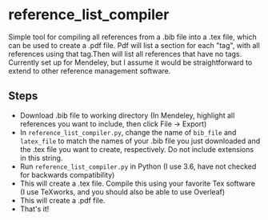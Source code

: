# reference_list_compiler
Simple tool for compiling all references from a .bib file into a .tex file, which can be used to create a .pdf file. Pdf will list a section for each "tag", with all references using that tag.Then will list all references that have no tags. Currently set up for Mendeley, but I assume it would be straightforward to extend to other reference management software.

## Steps
- Download .bib file to working directory (In Mendeley, highlight all references you want to include, then click File -> Export)
- In `reference_list_compiler.py`, change the name of `bib_file` and `latex_file` to match the names of your .bib file you just downloaded and the .tex file you want to create, respectively. Do not include extensions in this string.
- Run `reference_list_compiler.py` in Python (I use 3.6, have not checked for backwards compatibility)
- This will create a .tex file. Compile this using your favorite Tex software (I use TeXworks, and you should also be able to use Overleaf)
- This will create a .pdf file. 
- That's it!
